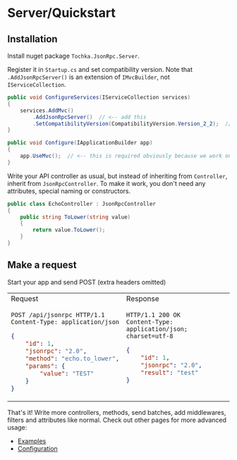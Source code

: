 # Server/Quickstart

## Installation

Install nuget package `Tochka.JsonRpc.Server`.

Register it in `Startup.cs` and set compatibility version. Note that `.AddJsonRpcServer()` is an extension of `IMvcBuilder`, not `IServiceCollection`.

```cs
public void ConfigureServices(IServiceCollection services)
{
    services.AddMvc()
        .AddJsonRpcServer()  // <-- add this
        .SetCompatibilityVersion(CompatibilityVersion.Version_2_2);  // <-- this is required because 2.1 disables endpoint routing
}

public void Configure(IApplicationBuilder app)
{
    app.UseMvc();  // <-- this is required obviously because we work on top of MVC
}
```

Write your API controller as usual, but instead of inheriting from `Controller`, inherit from `JsonRpcController`. To make it work, you don't need any attributes, special naming or constructors.

```cs
public class EchoController : JsonRpcController
{
    public string ToLower(string value)
    {
        return value.ToLower();
    }
}
```

## Make a request

Start your app and send POST (extra headers omitted)

<table>
    <tr>
        <td>
            Request
        </td>
        <td>
            Response
        </td>
    </tr>
<tr>
<td valign="top">

```http
POST /api/jsonrpc HTTP/1.1
Content-Type: application/json
```
```json
{
    "id": 1,
    "jsonrpc": "2.0",
    "method": "echo.to_lower",
    "params": {
        "value": "TEST"
    }
}
```

</td>
<td valign="top">

```http
HTTP/1.1 200 OK
Content-Type: application/json; charset=utf-8
```
```json
{
    "id": 1,
    "jsonrpc": "2.0",
    "result": "test"
}
```

</td>
</tr>
</table>

That's it! Write more controllers, methods, send batches, add middlewares, filters and attributes like normal.
Check out other pages for more advanced usage:

- [Examples](examples)
- [Configuration](configuration)

